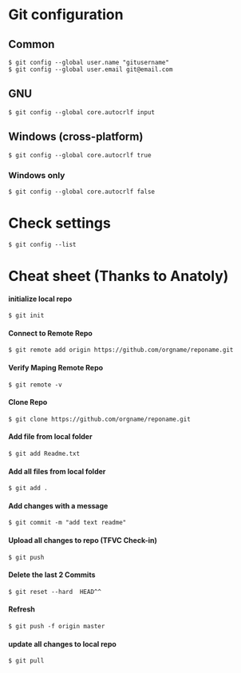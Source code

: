 # Git configuration

## Common

```
$ git config --global user.name "gitusername"
$ git config --global user.email git@email.com
```
## GNU
```
$ git config --global core.autocrlf input
```

## Windows (cross-platform)
```
$ git config --global core.autocrlf true
```

### Windows only
```
$ git config --global core.autocrlf false
```

# Check settings
```
$ git config --list
```

# Cheat sheet (Thanks to Anatoly)

#### initialize local repo
```$ git init```

#### Connect to Remote Repo
```$ git remote add origin https://github.com/orgname/reponame.git```

#### Verify Maping Remote Repo
```$ git remote -v```

#### Clone Repo
```$ git clone https://github.com/orgname/reponame.git```

#### Add file from local folder
```$ git add Readme.txt```

#### Add all files from local folder
```$ git add .```

#### Add changes with a message 
```$ git commit -m "add text readme"```

#### Upload all changes to repo (TFVC Check-in) 
```$ git push```

#### Delete the last 2 Commits   
```$ git reset --hard  HEAD^^```

#### Refresh 
```$ git push -f origin master```

#### update all changes to local repo 
```$ git pull```


